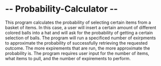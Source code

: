 #  -- Probability-Calculator --

This program calculates the probability of selecting certain items from a basket of items. In this case, a user will insert a certain amount of different colored balls into a hat and will ask for the probability of getting a certain selection of balls. The program will run a specificed number of exirpments to approximate the probability of successfully retrieving the requested outcome. The more expirements that are run, the more approximate the probability is. The program requires user input for the number of items, what items to pull, and the number of expirements to perform. 

